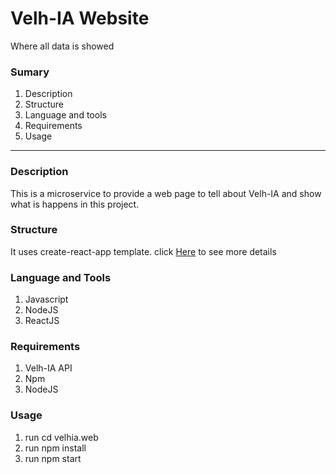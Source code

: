 # Velh-IA Website

Where all data is showed

### Sumary
1. Description
2. Structure
3. Language and tools
4. Requirements
5. Usage

------------
### Description
This is a microservice to provide a web page to tell about Velh-IA and show what is happens in this project.

### Structure
It uses create-react-app template. click [Here](https://create-react-app.dev/docs/getting-started/ "Here") to see more details

### Language and Tools
1. Javascript
2. NodeJS
3. ReactJS

### Requirements
1. Velh-IA API
2. Npm
3. NodeJS

### Usage
1. run cd velhia.web
2. run npm install
3. run npm start